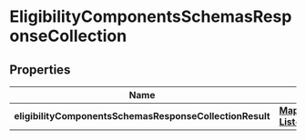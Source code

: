 # EligibilityComponentsSchemasResponseCollection

## Properties
Name | Type | Description | Notes
------------ | ------------- | ------------- | -------------
**eligibilityComponentsSchemasResponseCollectionResult** | [**Map&lt;String, List&lt;Eligibility&gt;&gt;**](List.md) |  |  [optional]
